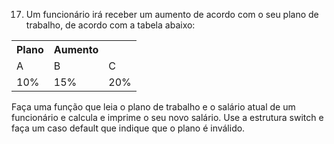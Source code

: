 17) Um funcionário irá receber um aumento de acordo com o seu plano de
trabalho, de acordo com a tabela abaixo:
<table>
  <tr>
    <th>Plano</th>
    <th>Aumento</th>
  </tr>
  <tr>
    <td>A</td>
    <td>B</td>
    <td>C</td>
  </tr>
  <tr>
    <td>10%</td>
    <td>15%</td>
    <td>20%</td>
  </tr>
</table>
Faça uma função que leia o plano de trabalho e o salário atual de um funcionário e calcula e imprime o seu
novo salário. Use a estrutura switch e faça um caso default que indique que o plano é inválido.

